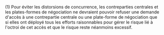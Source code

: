(1) Pour éviter les distorsions de concurrence, les contreparties centrales et les plates-formes de négociation ne devraient pouvoir refuser une demande d'accès à une contrepartie centrale ou une plate-forme de négociation que si elles ont déployé tous les efforts raisonnables pour gérer le risque lié à l'octroi de cet accès et que le risque reste néanmoins excessif.